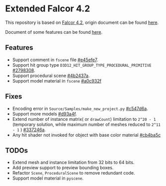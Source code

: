 # Extended Falcor 4.2

This repository is based on [Falcor 4.2](https://github.com/NVIDIAGameWorks/Falcor/releases/tag/4.2), origin document can be found [here](Docs/Readme.md).

Document of some features can be found [here](Docs/Usage/Extended-Falcor.md).

## Features
 - Support comment in `fscene` file [#e45efe7](https://github.com/VicentChen/Falcor/commit/e45efe7210cdb265c730dfa27ddd341d66505543).
 - Support hit group type `D3D12_HIT_GROUP_TYPE_PROCEDURAL_PRIMITIVE` [#2798308](https://github.com/VicentChen/Falcor/commit/2798308aafcd5ffdaa5bcc0fa4f4f0439fcc8299).
 - Support procedural scene [#4b2437a](https://github.com/VicentChen/Falcor/commit/4b2437aa9325a2f50d3abfd1f812adf8dfa56b8a).
 - Support model material in `fscene` [#a0c932f](https://github.com/VicentChen/Falcor/commit/a0c932f5f03270f1a052d6073a5260cabac9d084)

## Fixes
 - Encoding error in `Source/Samples/make_new_project.py` [#c547d6a](https://github.com/VicentChen/Falcor/commit/c547d6a1beb81c8dbdfb76d8398eab4c8fc9891f).
 - Support more models [#d93a4f](https://github.com/VicentChen/Falcor/commit/d93a4f99e4b8d677719c25a9850b26e88cd32e02).
 - Extend number of instance matrix( or `drawCount`) limitation to `2^20 - 1` (temporary solution, while maximum number of meshes reduced to `2^11 - 1` ) [#337246a](https://github.com/VicentChen/Falcor/commit/337246abcf80f0fc8550649ab7eced1adc043167).
 - Any hit shader not invoked for object with base color material [#cb4ba5c](https://github.com/VicentChen/Falcor/commit/cb4ba5c1191f111f84b89a51cc6d6a49a85a3576)

## TODOs
 - Extend mesh and instance limitation from 32 bits to 64 bits.
 - Add preview support to preview bounding boxes.
 - Refactor `Scene`, `ProceduralScene` to remove redundant code.
 - Support model material in `pyscene`.
